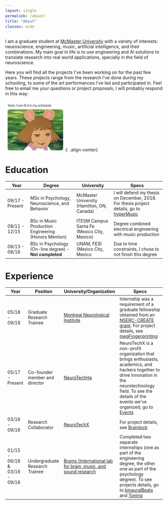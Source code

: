 ```yaml
---
layout: single
permalink: /about/
title: "About"
classes: wide
---
```


I am a graduate student at [McMaster University](https://trainorlab.mcmaster.ca/people/orozcoph) with a variety of interests: neuroscience, engineering, music, artificial intelligence, and their combinations. My main goal in life is to use engineering and AI solutions to translate research into real world applications, specially in the field of neuroscience.

Here you will find all the projects I've been working on for the past few years. These projects range from the research I've done during my schooling, to some of the art performances I've led and participated in. Feel free to email me your questions or project proposals, I will probably respond in this way: 

![circuit](/assets/images/joke_1.jpg){: .align-center}

# Education

|       Year        |     Degree         | University | Specs |
| ----------------- | ---------------    | ---------- | ----- |
| 09/17 - Present   | MSc in Psychology, Neuroscience, and Behavior | McMaster University (Hamilton, ON, Canada) | I will defend my thesis on December, 2018. For thesis project details, go to [hyperMusic](http://neurohazardous.com/portfolio/hyper-music) |
| 08/11 - 12/15     | BSc in Music Production Engineering (Honors Mention) | ITESM Campus Santa Fe (Mexico City, Mexico) | Degree combined electrical engineering with music production |
| 08/13 - 08/16     | BSc in Psychology (On-line degree) - **Not completed** | UNAM, FESI (Mexico City, Mexico| Due to time constraints, I chose to not finish this degree |


# Experience

|       Year        |     Position       | University/Organization | Specs |
| ----------------- | ---------------    | ---------- | ----- |
| 05/18 - 09/18 | Graduate Research Trainee | [Montreal Neurological Institute](https://www.mcgill.ca/neuro/) | Internship was a requirement of a graduate fellowship obtained from an [NSERC-CREATE grant](http://cd-create.org/). For project details, see [megFingerprinting](http://neurohazardous.com/portfolio/meg-fingerprinting/) |
| 05/17 - Present | Co-founder member and director | [NeuroTechHa](https://neurotechx.com/chapter/1528/) | NeuroTechX is a non-profit organization that brings enthusiasts, academics, and hackers together to drive innovation in the neurotechnology field. To see the details of the events we've organized, go to [Events](http://neurohazardous.com/events/) |
| 03/16 - 09/16 | Research Collaborator | [NeuroTechX](https://neurotechx.com/) | For project details, see [Brainlock](http://neurohazardous.com/portfolio/brainlock/) |
| 01/15 - 06/16 & 03/16 - 09/16 | Undergraduate Research Trainee | [Brams (International lab for brain, music, and sound research](https://www.brams.org/en/) | Completed two separate internships (one as part of the engineering degree, the other one as part of the psychology degree). To see projects details, go to [binauralBeats](http://neurohazardous.com/portfolio/binaural-beats) and [Toning](http://neurohazardous.com/portfolio/toning) |
